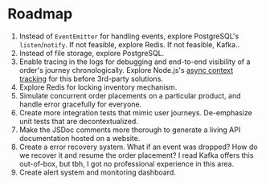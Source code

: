 # Roadmap

1. Instead of `EventEmitter` for handling events, explore PostgreSQL's `listen`/`notify`. If not feasible, explore Redis. If not feasible, Kafka..
2. Instead of file storage, explore PostgreSQL.
3. Enable tracing in the logs for debugging and end-to-end visibility of a order's journey chronologically. Explore Node.js's [async context tracking](https://nodejs.org/api/async_context.html) for this before 3rd-party solutions.
4. Explore Redis for locking inventory mechanism.
5. Simulate concurrent order placements on a particular product, and handle error gracefully for everyone.
6. Create more integration tests that mimic user journeys. De-emphasize unit tests that are decontextualized.
7. Make the JSDoc comments more thorough to generate a living API documentation hosted on a website.
8. Create a error recovery system. What if an event was dropped? How do we recover it and resume the order placement? I read Kafka offers this out-of-box, but tbh, I got no professional experience in this area.
9. Create alert system and monitoring dashboard.
